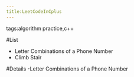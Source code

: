 ```yaml
---
title:LeetCodeInCplus
---
```

tags:algorithm practice,c++


#List
- Letter Combinations of a Phone Number
- Climb Stair




#Details
-Letter Combinations of a Phone Number


